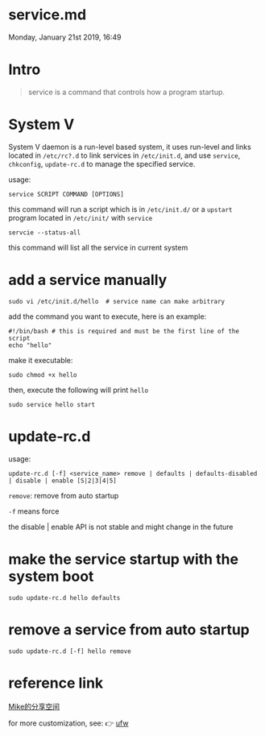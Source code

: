 # service.md
Monday, January 21st 2019, 16:49

<!-- @import "[TOC]" {cmd="toc" depthFrom=1 depthTo=6 orderedList=false} -->

# Intro

> service is a command that controls how a program startup.

# System V

System V daemon is a run-level based system, it uses run-level and links located in `/etc/rc?.d` to link services in `/etc/init.d`, and use `service`, `chkconfig`, `update-rc.d` to manage the specified service.

usage:

```shell
service SCRIPT COMMAND [OPTIONS]
```

this command will run a script which is in `/etc/init.d/` or a `upstart` program located in `/etc/init/` with `service`

```shell
servcie --status-all
```

this command will list all the service in current system

# add a service manually

```shell
sudo vi /etc/init.d/hello  # service name can make arbitrary
```

add the command you want to execute, here is an example:

```shell
#!/bin/bash # this is required and must be the first line of the script
echo "hello"
```

make it executable:

```shell
sudo chmod +x hello
```

then, execute the following will print `hello`

```shell
sudo service hello start
```

# update-rc.d

usage:

```shell
update-rc.d [-f] <service_name> remove | defaults | defaults-disabled | disable | enable [S|2|3|4|5]
```
`remove`: remove from auto startup

`-f` means force

the disable | enable API is not stable and might change in the future

# make the service startup with the system boot

```shell
sudo update-rc.d hello defaults
```

# remove a service from auto startup

```shell
sudo update-rc.d [-f] hello remove
```

# reference link

[Mike的分享空间](http://www.mikewootc.com/wiki/linux/usage/ubuntu_service_usage.html)

for more customization, see: :point_right: [ufw](../assets/ufw)
